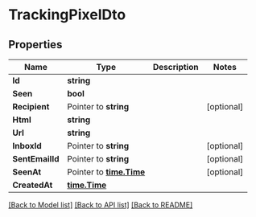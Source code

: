 # TrackingPixelDto

## Properties

Name | Type | Description | Notes
------------ | ------------- | ------------- | -------------
**Id** | **string** |  | 
**Seen** | **bool** |  | 
**Recipient** | Pointer to **string** |  | [optional] 
**Html** | **string** |  | 
**Url** | **string** |  | 
**InboxId** | Pointer to **string** |  | [optional] 
**SentEmailId** | Pointer to **string** |  | [optional] 
**SeenAt** | Pointer to [**time.Time**](time.Time) |  | [optional] 
**CreatedAt** | [**time.Time**](time.Time) |  | 

[[Back to Model list]](../README#documentation-for-models) [[Back to API list]](../README#documentation-for-api-endpoints) [[Back to README]](../README)


